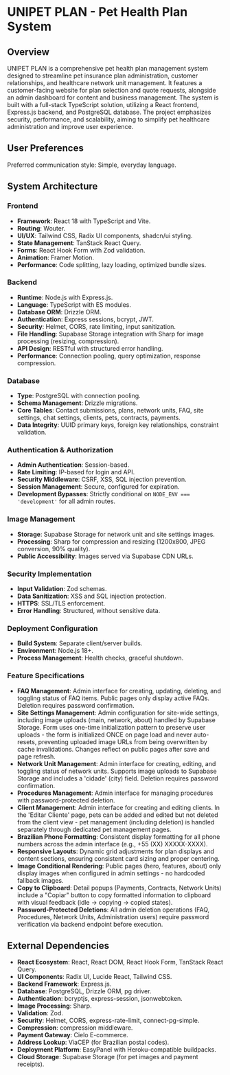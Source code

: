 # UNIPET PLAN - Pet Health Plan System

## Overview
UNIPET PLAN is a comprehensive pet health plan management system designed to streamline pet insurance plan administration, customer relationships, and healthcare network unit management. It features a customer-facing website for plan selection and quote requests, alongside an admin dashboard for content and business management. The system is built with a full-stack TypeScript solution, utilizing a React frontend, Express.js backend, and PostgreSQL database. The project emphasizes security, performance, and scalability, aiming to simplify pet healthcare administration and improve user experience.

## User Preferences
Preferred communication style: Simple, everyday language.

## System Architecture

### Frontend
-   **Framework**: React 18 with TypeScript and Vite.
-   **Routing**: Wouter.
-   **UI/UX**: Tailwind CSS, Radix UI components, shadcn/ui styling.
-   **State Management**: TanStack React Query.
-   **Forms**: React Hook Form with Zod validation.
-   **Animation**: Framer Motion.
-   **Performance**: Code splitting, lazy loading, optimized bundle sizes.

### Backend
-   **Runtime**: Node.js with Express.js.
-   **Language**: TypeScript with ES modules.
-   **Database ORM**: Drizzle ORM.
-   **Authentication**: Express sessions, bcrypt, JWT.
-   **Security**: Helmet, CORS, rate limiting, input sanitization.
-   **File Handling**: Supabase Storage integration with Sharp for image processing (resizing, compression).
-   **API Design**: RESTful with structured error handling.
-   **Performance**: Connection pooling, query optimization, response compression.

### Database
-   **Type**: PostgreSQL with connection pooling.
-   **Schema Management**: Drizzle migrations.
-   **Core Tables**: Contact submissions, plans, network units, FAQ, site settings, chat settings, clients, pets, contracts, payments.
-   **Data Integrity**: UUID primary keys, foreign key relationships, constraint validation.

### Authentication & Authorization
-   **Admin Authentication**: Session-based.
-   **Rate Limiting**: IP-based for login and API.
-   **Security Middleware**: CSRF, XSS, SQL injection prevention.
-   **Session Management**: Secure, configured for expiration.
-   **Development Bypasses**: Strictly conditional on `NODE_ENV === 'development'` for all admin routes.

### Image Management
-   **Storage**: Supabase Storage for network unit and site settings images.
-   **Processing**: Sharp for compression and resizing (1200x800, JPEG conversion, 90% quality).
-   **Public Accessibility**: Images served via Supabase CDN URLs.

### Security Implementation
-   **Input Validation**: Zod schemas.
-   **Data Sanitization**: XSS and SQL injection protection.
-   **HTTPS**: SSL/TLS enforcement.
-   **Error Handling**: Structured, without sensitive data.

### Deployment Configuration
-   **Build System**: Separate client/server builds.
-   **Environment**: Node.js 18+.
-   **Process Management**: Health checks, graceful shutdown.

### Feature Specifications
-   **FAQ Management**: Admin interface for creating, updating, deleting, and toggling status of FAQ items. Public pages only display active FAQs. Deletion requires password confirmation.
-   **Site Settings Management**: Admin configuration for site-wide settings, including image uploads (main, network, about) handled by Supabase Storage. Form uses one-time initialization pattern to preserve user uploads - the form is initialized ONCE on page load and never auto-resets, preventing uploaded image URLs from being overwritten by cache invalidations. Changes reflect on public pages after save and page refresh.
-   **Network Unit Management**: Admin interface for creating, editing, and toggling status of network units. Supports image uploads to Supabase Storage and includes a 'cidade' (city) field. Deletion requires password confirmation.
-   **Procedures Management**: Admin interface for managing procedures with password-protected deletion.
-   **Client Management**: Admin interface for creating and editing clients. In the 'Editar Cliente' page, pets can be added and edited but not deleted from the client view - pet management (including deletion) is handled separately through dedicated pet management pages.
-   **Brazilian Phone Formatting**: Consistent display formatting for all phone numbers across the admin interface (e.g., +55 (XX) XXXXX-XXXX).
-   **Responsive Layouts**: Dynamic grid adjustments for plan displays and content sections, ensuring consistent card sizing and proper centering.
-   **Image Conditional Rendering**: Public pages (hero, features, about) only display images when configured in admin settings - no hardcoded fallback images.
-   **Copy to Clipboard**: Detail popups (Payments, Contracts, Network Units) include a "Copiar" button to copy formatted information to clipboard with visual feedback (idle → copying → copied states).
-   **Password-Protected Deletions**: All admin deletion operations (FAQ, Procedures, Network Units, Administration users) require password verification via backend endpoint before execution.

## External Dependencies

-   **React Ecosystem**: React, React DOM, React Hook Form, TanStack React Query.
-   **UI Components**: Radix UI, Lucide React, Tailwind CSS.
-   **Backend Framework**: Express.js.
-   **Database**: PostgreSQL, Drizzle ORM, pg driver.
-   **Authentication**: bcryptjs, express-session, jsonwebtoken.
-   **Image Processing**: Sharp.
-   **Validation**: Zod.
-   **Security**: Helmet, CORS, express-rate-limit, connect-pg-simple.
-   **Compression**: compression middleware.
-   **Payment Gateway**: Cielo E-commerce.
-   **Address Lookup**: ViaCEP (for Brazilian postal codes).
-   **Deployment Platform**: EasyPanel with Heroku-compatible buildpacks.
-   **Cloud Storage**: Supabase Storage (for pet images and payment receipts).